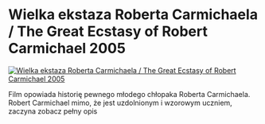 Wielka ekstaza Roberta Carmichaela / The Great Ecstasy of Robert Carmichael 2005 
=============
[![Wielka ekstaza Roberta Carmichaela / The Great Ecstasy of Robert Carmichael 2005 ](http://vidos.pl/images/player.gif)](http://vidos.pl/wielka-ekstaza-roberta-carmichaela-the-great-ecstasy-of-robert-carmichael-2005)

 Film opowiada historię pewnego młodego chłopaka Roberta Carmichaela. Robert Carmichael mimo, że jest uzdolnionym i wzorowym uczniem, zaczyna zobacz pełny opis
